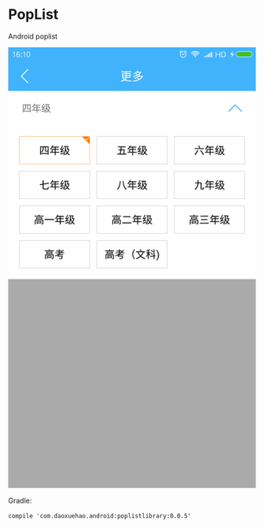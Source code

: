 # PopList
Android poplist

![](https://raw.githubusercontent.com/yale8848/PopList/master/img/demo.png)

Gradle:


```
compile 'com.daoxuehao.android:poplistlibrary:0.0.5'
```
